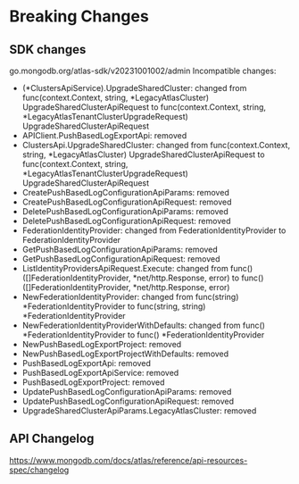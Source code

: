 # Breaking Changes
## SDK changes

go.mongodb.org/atlas-sdk/v20231001002/admin
  Incompatible changes:
  - (*ClustersApiService).UpgradeSharedCluster: changed from func(context.Context, string, *LegacyAtlasCluster) UpgradeSharedClusterApiRequest to func(context.Context, string, *LegacyAtlasTenantClusterUpgradeRequest) UpgradeSharedClusterApiRequest
  - APIClient.PushBasedLogExportApi: removed
  - ClustersApi.UpgradeSharedCluster: changed from func(context.Context, string, *LegacyAtlasCluster) UpgradeSharedClusterApiRequest to func(context.Context, string, *LegacyAtlasTenantClusterUpgradeRequest) UpgradeSharedClusterApiRequest
  - CreatePushBasedLogConfigurationApiParams: removed
  - CreatePushBasedLogConfigurationApiRequest: removed
  - DeletePushBasedLogConfigurationApiParams: removed
  - DeletePushBasedLogConfigurationApiRequest: removed
  - FederationIdentityProvider: changed from FederationIdentityProvider to FederationIdentityProvider
  - GetPushBasedLogConfigurationApiParams: removed
  - GetPushBasedLogConfigurationApiRequest: removed
  - ListIdentityProvidersApiRequest.Execute: changed from func() ([]FederationIdentityProvider, *net/http.Response, error) to func() ([]FederationIdentityProvider, *net/http.Response, error)
  - NewFederationIdentityProvider: changed from func(string) *FederationIdentityProvider to func(string, string) *FederationIdentityProvider
  - NewFederationIdentityProviderWithDefaults: changed from func() *FederationIdentityProvider to func() *FederationIdentityProvider
  - NewPushBasedLogExportProject: removed
  - NewPushBasedLogExportProjectWithDefaults: removed
  - PushBasedLogExportApi: removed
  - PushBasedLogExportApiService: removed
  - PushBasedLogExportProject: removed
  - UpdatePushBasedLogConfigurationApiParams: removed
  - UpdatePushBasedLogConfigurationApiRequest: removed
  - UpgradeSharedClusterApiParams.LegacyAtlasCluster: removed
## API Changelog
 https://www.mongodb.com/docs/atlas/reference/api-resources-spec/changelog
